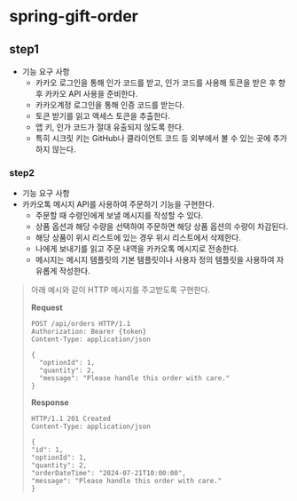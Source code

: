# spring-gift-order
## step1
- 기능 요구 사항
    - 카카오 로그인을 통해 인가 코드를 받고, 인가 코드를 사용해 토큰을 받은 후 향후 카카오 API 사용을 준비한다.
    - 카카오계정 로그인을 통해 인증 코드를 받는다.
    - 토큰 받기를 읽고 액세스 토큰을 추출한다.
    - 앱 키, 인가 코드가 절대 유출되지 않도록 한다.
    - 특히 시크릿 키는 GitHub나 클라이언트 코드 등 외부에서 볼 수 있는 곳에 추가하지 않는다.

### step2
- 기능 요구 사항
- 카카오톡 메시지 API를 사용하여 주문하기 기능을 구현한다.
  - 주문할 때 수령인에게 보낼 메시지를 작성할 수 있다.
  - 상품 옵션과 해당 수량을 선택하여 주문하면 해당 상품 옵션의 수량이 차감된다.
  - 해당 상품이 위시 리스트에 있는 경우 위시 리스트에서 삭제한다.
  - 나에게 보내기를 읽고 주문 내역을 카카오톡 메시지로 전송한다.
  - 메시지는 메시지 템플릿의 기본 템플릿이나 사용자 정의 템플릿을 사용하여 자유롭게 작성한다.

> 아래 예시와 같이 HTTP 메시지를 주고받도록 구현한다.
>
> **Request**
> ```
> POST /api/orders HTTP/1.1
> Authorization: Bearer {token}
> Content-Type: application/json
> 
> {
>   "optionId": 1,
>   "quantity": 2,
>   "message": "Please handle this order with care."
> }
> ```
>
> **Response**
> ```
> HTTP/1.1 201 Created
> Content-Type: application/json
>
> {
  > "id": 1,
  > "optionId": 1,
  > "quantity": 2,
  > "orderDateTime": "2024-07-21T10:00:00",
  > "message": "Please handle this order with care."
> }
> ```
